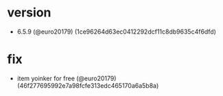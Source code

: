 # version

* 6.5.9 (@euro20179) (1ce96264d63ec0412292dcf11c8db9635c4f6dfd)


# fix

* item yoinker for free (@euro20179) (46f277695992e7a98fcfe313edc465170a6a5b8a)


